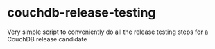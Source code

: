 # couchdb-release-testing
Very simple script to conveniently do all the release testing steps for a CouchDB release candidate
